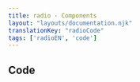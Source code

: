 ```yaml
---
title: radio - Components
layout: "layouts/documentation.njk"
translationKey: "radioCode"
tags: ['radioEN', 'code']
---
```


## Code